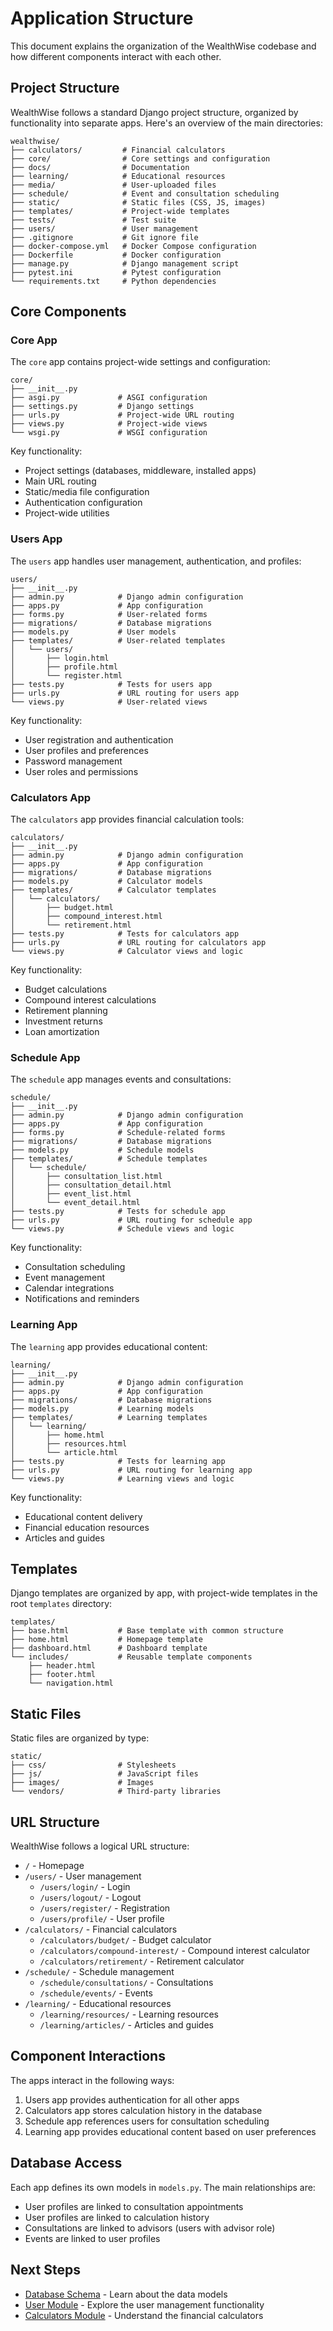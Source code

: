# Application Structure

This document explains the organization of the WealthWise codebase and how different components interact with each other.

## Project Structure

WealthWise follows a standard Django project structure, organized by functionality into separate apps. Here's an overview of the main directories:

```
wealthwise/
├── calculators/         # Financial calculators
├── core/                # Core settings and configuration
├── docs/                # Documentation
├── learning/            # Educational resources
├── media/               # User-uploaded files
├── schedule/            # Event and consultation scheduling
├── static/              # Static files (CSS, JS, images)
├── templates/           # Project-wide templates
├── tests/               # Test suite
├── users/               # User management
├── .gitignore           # Git ignore file
├── docker-compose.yml   # Docker Compose configuration
├── Dockerfile           # Docker configuration
├── manage.py            # Django management script
├── pytest.ini           # Pytest configuration
└── requirements.txt     # Python dependencies
```

## Core Components

### Core App

The `core` app contains project-wide settings and configuration:

```
core/
├── __init__.py
├── asgi.py             # ASGI configuration
├── settings.py         # Django settings
├── urls.py             # Project-wide URL routing
├── views.py            # Project-wide views
└── wsgi.py             # WSGI configuration
```

Key functionality:
- Project settings (databases, middleware, installed apps)
- Main URL routing
- Static/media file configuration
- Authentication configuration
- Project-wide utilities

### Users App

The `users` app handles user management, authentication, and profiles:

```
users/
├── __init__.py
├── admin.py            # Django admin configuration
├── apps.py             # App configuration
├── forms.py            # User-related forms
├── migrations/         # Database migrations
├── models.py           # User models
├── templates/          # User-related templates
│   └── users/
│       ├── login.html
│       ├── profile.html
│       └── register.html
├── tests.py            # Tests for users app
├── urls.py             # URL routing for users app
└── views.py            # User-related views
```

Key functionality:
- User registration and authentication
- User profiles and preferences
- Password management
- User roles and permissions

### Calculators App

The `calculators` app provides financial calculation tools:

```
calculators/
├── __init__.py
├── admin.py            # Django admin configuration
├── apps.py             # App configuration
├── migrations/         # Database migrations
├── models.py           # Calculator models
├── templates/          # Calculator templates
│   └── calculators/
│       ├── budget.html
│       ├── compound_interest.html
│       └── retirement.html
├── tests.py            # Tests for calculators app
├── urls.py             # URL routing for calculators app
└── views.py            # Calculator views and logic
```

Key functionality:
- Budget calculations
- Compound interest calculations
- Retirement planning
- Investment returns
- Loan amortization

### Schedule App

The `schedule` app manages events and consultations:

```
schedule/
├── __init__.py
├── admin.py            # Django admin configuration
├── apps.py             # App configuration
├── forms.py            # Schedule-related forms
├── migrations/         # Database migrations
├── models.py           # Schedule models
├── templates/          # Schedule templates
│   └── schedule/
│       ├── consultation_list.html
│       ├── consultation_detail.html
│       ├── event_list.html
│       └── event_detail.html
├── tests.py            # Tests for schedule app
├── urls.py             # URL routing for schedule app
└── views.py            # Schedule views and logic
```

Key functionality:
- Consultation scheduling
- Event management
- Calendar integrations
- Notifications and reminders

### Learning App

The `learning` app provides educational content:

```
learning/
├── __init__.py
├── admin.py            # Django admin configuration
├── apps.py             # App configuration
├── migrations/         # Database migrations
├── models.py           # Learning models
├── templates/          # Learning templates
│   └── learning/
│       ├── home.html
│       ├── resources.html
│       └── article.html
├── tests.py            # Tests for learning app
├── urls.py             # URL routing for learning app
└── views.py            # Learning views and logic
```

Key functionality:
- Educational content delivery
- Financial education resources
- Articles and guides

## Templates

Django templates are organized by app, with project-wide templates in the root `templates` directory:

```
templates/
├── base.html           # Base template with common structure
├── home.html           # Homepage template
├── dashboard.html      # Dashboard template
└── includes/           # Reusable template components
    ├── header.html
    ├── footer.html
    └── navigation.html
```

## Static Files

Static files are organized by type:

```
static/
├── css/                # Stylesheets
├── js/                 # JavaScript files
├── images/             # Images
└── vendors/            # Third-party libraries
```

## URL Structure

WealthWise follows a logical URL structure:

- `/` - Homepage
- `/users/` - User management
  - `/users/login/` - Login
  - `/users/logout/` - Logout
  - `/users/register/` - Registration
  - `/users/profile/` - User profile
- `/calculators/` - Financial calculators
  - `/calculators/budget/` - Budget calculator
  - `/calculators/compound-interest/` - Compound interest calculator
  - `/calculators/retirement/` - Retirement calculator
- `/schedule/` - Schedule management
  - `/schedule/consultations/` - Consultations
  - `/schedule/events/` - Events
- `/learning/` - Educational resources
  - `/learning/resources/` - Learning resources
  - `/learning/articles/` - Articles and guides

## Component Interactions

The apps interact in the following ways:

1. Users app provides authentication for all other apps
2. Calculators app stores calculation history in the database
3. Schedule app references users for consultation scheduling
4. Learning app provides educational content based on user preferences

## Database Access

Each app defines its own models in `models.py`. The main relationships are:

- User profiles are linked to consultation appointments
- User profiles are linked to calculation history
- Consultations are linked to advisors (users with advisor role)
- Events are linked to user profiles

## Next Steps

- [Database Schema](./database-schema.md) - Learn about the data models
- [User Module](./user-module.md) - Explore the user management functionality
- [Calculators Module](./calculators-module.md) - Understand the financial calculators 
